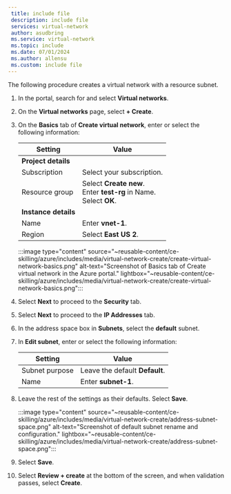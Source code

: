 ```yaml
---
 title: include file
 description: include file
 services: virtual-network
 author: asudbring
 ms.service: virtual-network
 ms.topic: include
 ms.date: 07/01/2024
 ms.author: allensu
 ms.custom: include file
---
```


The following procedure creates a virtual network with a resource subnet.

1. In the portal, search for and select **Virtual networks**.

1. On the **Virtual networks** page, select **+ Create**.

1. On the **Basics** tab of **Create virtual network**, enter or select the following information:

    | Setting | Value |
    |---|---|
    | **Project details** |  |
    | Subscription | Select your subscription. |
    | Resource group | Select **Create new**. </br> Enter **test-rg** in Name. </br> Select **OK**. |
    | **Instance details** |  |
    | Name | Enter **vnet-1**. |
    | Region | Select **East US 2**. |

    :::image type="content" source="~reusable-content/ce-skilling/azure/includes/media/virtual-network-create/create-virtual-network-basics.png" alt-text="Screenshot of Basics tab of Create virtual network in the Azure portal." lightbox="~reusable-content/ce-skilling/azure/includes/media/virtual-network-create/create-virtual-network-basics.png":::

1. Select **Next** to proceed to the **Security** tab.

1. Select **Next** to proceed to the **IP Addresses** tab.
    
1. In the address space box in **Subnets**, select the **default** subnet.

1. In **Edit subnet**, enter or select the following information:

    | Setting | Value |
    |---|---|
    | Subnet purpose | Leave the default **Default**. |
    | Name | Enter **subnet-1**. |

1. Leave the rest of the settings as their defaults. Select **Save**.

    :::image type="content" source="~reusable-content/ce-skilling/azure/includes/media/virtual-network-create/address-subnet-space.png" alt-text="Screenshot of default subnet rename and configuration." lightbox="~reusable-content/ce-skilling/azure/includes/media/virtual-network-create/address-subnet-space.png":::

1. Select **Save**.

1. Select **Review + create** at the bottom of the screen, and when validation passes, select **Create**.
